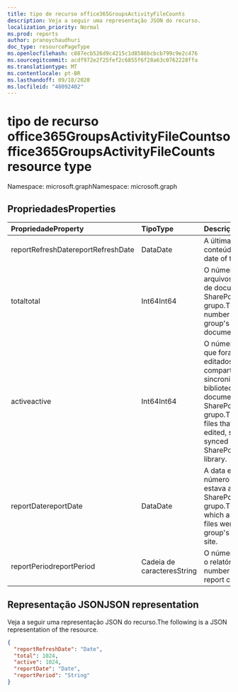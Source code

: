 ```yaml
---
title: tipo de recurso office365GroupsActivityFileCounts
description: Veja a seguir uma representação JSON do recurso.
localization_priority: Normal
ms.prod: reports
author: pranoychaudhuri
doc_type: resourcePageType
ms.openlocfilehash: c887ecb526d9c4215c1d8586bcbcb799c9e2c476
ms.sourcegitcommit: acdf972e2f25fef2c6855f6f28a63c0762228ffa
ms.translationtype: MT
ms.contentlocale: pt-BR
ms.lasthandoff: 09/18/2020
ms.locfileid: "48092402"
---
```

# <a name="office365groupsactivityfilecounts-resource-type"></a><span data-ttu-id="80b4b-103">tipo de recurso office365GroupsActivityFileCounts</span><span class="sxs-lookup"><span data-stu-id="80b4b-103">office365GroupsActivityFileCounts resource type</span></span>

<span data-ttu-id="80b4b-104">Namespace: microsoft.graph</span><span class="sxs-lookup"><span data-stu-id="80b4b-104">Namespace: microsoft.graph</span></span>

## <a name="properties"></a><span data-ttu-id="80b4b-105">Propriedades</span><span class="sxs-lookup"><span data-stu-id="80b4b-105">Properties</span></span>

| <span data-ttu-id="80b4b-106">Propriedade</span><span class="sxs-lookup"><span data-stu-id="80b4b-106">Property</span></span>          | <span data-ttu-id="80b4b-107">Tipo</span><span class="sxs-lookup"><span data-stu-id="80b4b-107">Type</span></span>   | <span data-ttu-id="80b4b-108">Descrição</span><span class="sxs-lookup"><span data-stu-id="80b4b-108">Description</span></span>                              |
| :---------------- | :----- | ---------------------------------------- |
| <span data-ttu-id="80b4b-109">reportRefreshDate</span><span class="sxs-lookup"><span data-stu-id="80b4b-109">reportRefreshDate</span></span> | <span data-ttu-id="80b4b-110">Data</span><span class="sxs-lookup"><span data-stu-id="80b4b-110">Date</span></span>   | <span data-ttu-id="80b4b-111">A última data do conteúdo.</span><span class="sxs-lookup"><span data-stu-id="80b4b-111">The latest date of the content.</span></span>          |
| <span data-ttu-id="80b4b-112">total</span><span class="sxs-lookup"><span data-stu-id="80b4b-112">total</span></span>             | <span data-ttu-id="80b4b-113">Int64</span><span class="sxs-lookup"><span data-stu-id="80b4b-113">Int64</span></span>  | <span data-ttu-id="80b4b-114">O número total de arquivos na biblioteca de documentos do SharePoint do grupo.</span><span class="sxs-lookup"><span data-stu-id="80b4b-114">The total number of files in the group's SharePoint document library.</span></span> |
| <span data-ttu-id="80b4b-115">active</span><span class="sxs-lookup"><span data-stu-id="80b4b-115">active</span></span>            | <span data-ttu-id="80b4b-116">Int64</span><span class="sxs-lookup"><span data-stu-id="80b4b-116">Int64</span></span>  | <span data-ttu-id="80b4b-117">O número de arquivos que foram exibidos, editados, compartilhados ou sincronizados na biblioteca de documentos do SharePoint do grupo.</span><span class="sxs-lookup"><span data-stu-id="80b4b-117">The number of files that were viewed, edited, shared, or synced in the group's SharePoint document library.</span></span> |
| <span data-ttu-id="80b4b-118">reportDate</span><span class="sxs-lookup"><span data-stu-id="80b4b-118">reportDate</span></span>        | <span data-ttu-id="80b4b-119">Data</span><span class="sxs-lookup"><span data-stu-id="80b4b-119">Date</span></span>   | <span data-ttu-id="80b4b-120">A data em que um número de arquivos estava ativo no site do SharePoint do grupo.</span><span class="sxs-lookup"><span data-stu-id="80b4b-120">The date on which a number of files were active in the group's SharePoint site.</span></span> |
| <span data-ttu-id="80b4b-121">reportPeriod</span><span class="sxs-lookup"><span data-stu-id="80b4b-121">reportPeriod</span></span>      | <span data-ttu-id="80b4b-122">Cadeia de caracteres</span><span class="sxs-lookup"><span data-stu-id="80b4b-122">String</span></span> | <span data-ttu-id="80b4b-123">O número de dias que o relatório cobre.</span><span class="sxs-lookup"><span data-stu-id="80b4b-123">The number of days the report covers.</span></span>    |

## <a name="json-representation"></a><span data-ttu-id="80b4b-124">Representação JSON</span><span class="sxs-lookup"><span data-stu-id="80b4b-124">JSON representation</span></span>

<span data-ttu-id="80b4b-125">Veja a seguir uma representação JSON do recurso.</span><span class="sxs-lookup"><span data-stu-id="80b4b-125">The following is a JSON representation of the resource.</span></span>

<!-- {

  "blockType": "resource",
  "@odata.type": "microsoft.graph.office365GroupsActivityFileCounts"
} -->

```json
{
  "reportRefreshDate": "Date", 
  "total": 1024, 
  "active": 1024, 
  "reportDate": "Date", 
  "reportPeriod": "String"
}
```


